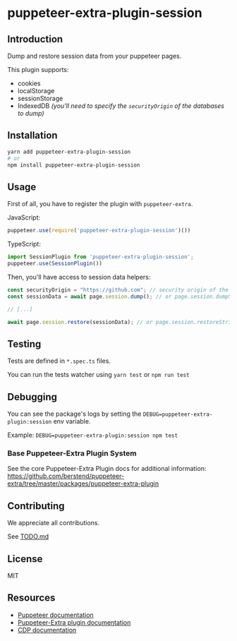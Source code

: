 # puppeteer-extra-plugin-session

## Introduction

Dump and restore session data from your puppeteer pages.

This plugin supports:

- cookies
- localStorage
- sessionStorage
- IndexedDB *(you'll need to specify the `securityOrigin` of the databases to dump)*

## Installation

```bash
yarn add puppeteer-extra-plugin-session
# or
npm install puppeteer-extra-plugin-session
```

## Usage

First of all, you have to register the plugin with `puppeteer-extra`.

JavaScript:

```js
puppeteer.use(require('puppeteer-extra-plugin-session')())
```

TypeScript:

```ts
import SessionPlugin from 'puppeteer-extra-plugin-session';
puppeteer.use(SessionPlugin())
```

Then, you'll have access to session data helpers:

```ts
const securityOrigin = "https://github.com"; // security origin of the target IndexedDB
const sessionData = await page.session.dump(); // or page.session.dumpString()

// [...]

await page.session.restore(sessionData); // or page.session.restoreString(sessionData)
```

## Testing

Tests are defined in `*.spec.ts` files.

You can run the tests watcher using `yarn test` or `npm run test`

## Debugging

You can see the package's logs by setting the `DEBUG=puppeteer-extra-plugin:session` env variable.

Example: `DEBUG=puppeteer-extra-plugin:session npm test`

### Base Puppeteer-Extra Plugin System

See the core Puppeteer-Extra Plugin docs for additional information:
<https://github.com/berstend/puppeteer-extra/tree/master/packages/puppeteer-extra-plugin>

## Contributing

We appreciate all contributions.

See [TODO.md](/TODO.md)

## License

MIT

## Resources

- [Puppeteer documentation](https://pptr.dev)
- [Puppeteer-Extra plugin documentation](https://github.com/berstend/puppeteer-extra/tree/master/packages/puppeteer-extra-plugin)
- [CDP documentation](https://chromedevtools.github.io/devtools-protocol/)

